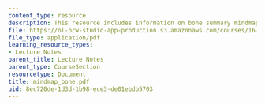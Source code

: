 ```yaml
---
content_type: resource
description: This resource includes information on bone summary mindmap.
file: https://ol-ocw-studio-app-production.s3.amazonaws.com/courses/16-423j-aerospace-biomedical-and-life-support-engineering-spring-2006/8ec720de1d3d1b98ece3de01ebdb5703_mindmap_bone.pdf
file_type: application/pdf
learning_resource_types:
- Lecture Notes
parent_title: Lecture Notes
parent_type: CourseSection
resourcetype: Document
title: mindmap_bone.pdf
uid: 8ec720de-1d3d-1b98-ece3-de01ebdb5703
---
```

